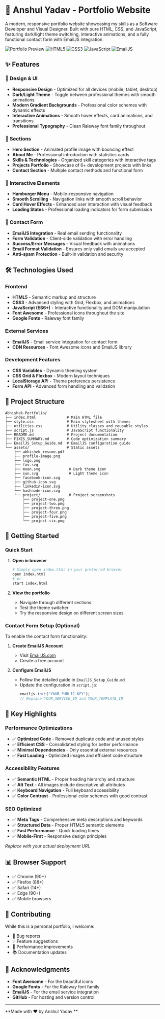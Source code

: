 # 🚀 Anshul Yadav - Portfolio Website

A modern, responsive portfolio website showcasing my skills as a Software Developer and Visual Designer. Built with pure HTML, CSS, and JavaScript, featuring dark/light theme switching, interactive animations, and a fully functional contact form with EmailJS integration.

![Portfolio Preview](https://img.shields.io/badge/Portfolio-Live-brightgreen)
![HTML5](https://img.shields.io/badge/HTML5-E34F26?style=flat&logo=html5&logoColor=white)
![CSS3](https://img.shields.io/badge/CSS3-1572B6?style=flat&logo=css3&logoColor=white)
![JavaScript](https://img.shields.io/badge/JavaScript-F7DF1E?style=flat&logo=javascript&logoColor=black)
![EmailJS](https://img.shields.io/badge/EmailJS-013243?style=flat&logo=emailjs&logoColor=white)

## ✨ Features

### 🎨 **Design & UI**
- **Responsive Design** - Optimized for all devices (mobile, tablet, desktop)
- **Dark/Light Theme** - Toggle between professional themes with smooth animations
- **Modern Gradient Backgrounds** - Professional color schemes with dynamic effects
- **Interactive Animations** - Smooth hover effects, card animations, and transitions
- **Professional Typography** - Clean Raleway font family throughout

### 🌟 **Sections**
- **Hero Section** - Animated profile image with bouncing effect
- **About Me** - Professional introduction with statistics cards
- **Skills & Technologies** - Organized skill categories with interactive tags
- **Projects Portfolio** - Showcase of 6+ development projects with links
- **Contact Section** - Multiple contact methods and functional form

### 📱 **Interactive Elements**
- **Hamburger Menu** - Mobile-responsive navigation
- **Smooth Scrolling** - Navigation links with smooth scroll behavior
- **Card Hover Effects** - Enhanced user interaction with visual feedback
- **Loading States** - Professional loading indicators for form submission

### 📧 **Contact Form**
- **EmailJS Integration** - Real email sending functionality
- **Form Validation** - Client-side validation with error handling
- **Success/Error Messages** - Visual feedback with animations
- **Email Format Validation** - Ensures only valid emails are accepted
- **Anti-spam Protection** - Built-in validation and security

## 🛠️ **Technologies Used**

### **Frontend**
- **HTML5** - Semantic markup and structure
- **CSS3** - Advanced styling with Grid, Flexbox, and animations
- **JavaScript (ES6+)** - Interactive functionality and DOM manipulation
- **Font Awesome** - Professional icons throughout the site
- **Google Fonts** - Raleway font family

### **External Services**
- **EmailJS** - Email service integration for contact form
- **CDN Resources** - Font Awesome icons and EmailJS library

### **Development Features**
- **CSS Variables** - Dynamic theming system
- **CSS Grid & Flexbox** - Modern layout techniques
- **LocalStorage API** - Theme preference persistence
- **Form API** - Advanced form handling and validation

## 📂 **Project Structure**

```
Abhishek-Portfolio/
├── index.html              # Main HTML file
├── style.css               # Main stylesheet with themes
├── utilities.css           # Utility classes and reusable styles
├── script.js               # JavaScript functionality
├── README.md               # Project documentation
├── FIXES_SUMMARY.md        # Code optimization summary
├── EmailJS_Setup_Guide.md  # EmailJS configuration guide
└── assets/                 # Static assets
    ├── abhishek_resume.pdf
    ├── profile-image.png
    ├── logo.png
    ├── fav.svg
    ├── moon.svg             # Dark theme icon
    ├── sun.svg              # Light theme icon
    ├── facebook-icon.svg
    ├── github-icon.svg
    ├── linkedin-icon.svg
    └── hashnode-icon.svg
    └── project/             # Project screenshots
        ├── project-one.png
        ├── project-two.png
        ├── project-three.png
        ├── project-four.png
        ├── project-five.png
        └── project-six.png
```

## 🚀 **Getting Started**

### **Quick Start**

1. **Open in browser**
   ```bash
   # Simply open index.html in your preferred browser
   open index.html
   # or
   start index.html
   ```

2. **View the portfolio**
   - Navigate through different sections
   - Test the theme switcher
   - Try the responsive design on different screen sizes

### **Contact Form Setup** (Optional)
To enable the contact form functionality:

1. **Create EmailJS Account**
   - Visit [EmailJS.com](https://emailjs.com)
   - Create a free account

2. **Configure EmailJS**
   - Follow the detailed guide in `EmailJS_Setup_Guide.md`
   - Update the configuration in `script.js`:
     ```javascript
     emailjs.init("YOUR_PUBLIC_KEY");
     // Replace YOUR_SERVICE_ID and YOUR_TEMPLATE_ID
     ```

## 🎯 **Key Highlights**

### **Performance Optimizations**
- ✅ **Optimized Code** - Removed duplicate code and unused styles
- ✅ **Efficient CSS** - Consolidated styling for better performance
- ✅ **Minimal Dependencies** - Only essential external resources
- ✅ **Fast Loading** - Optimized images and efficient code structure

### **Accessibility Features**
- ✅ **Semantic HTML** - Proper heading hierarchy and structure
- ✅ **Alt Text** - All images include descriptive alt attributes
- ✅ **Keyboard Navigation** - Full keyboard accessibility
- ✅ **Color Contrast** - Professional color schemes with good contrast

### **SEO Optimized**
- ✅ **Meta Tags** - Comprehensive meta descriptions and keywords
- ✅ **Structured Data** - Proper HTML5 semantic elements
- ✅ **Fast Performance** - Quick loading times
- ✅ **Mobile-First** - Responsive design principles




*Replace with your actual deployment URL*

## 📊 **Browser Support**

- ✅ Chrome (90+)
- ✅ Firefox (88+)
- ✅ Safari (14+)
- ✅ Edge (90+)
- ✅ Mobile browsers

## 🤝 **Contributing**

While this is a personal portfolio, I welcome:
- 🐛 Bug reports
- 💡 Feature suggestions
- 🔧 Performance improvements
- 📚 Documentation updates



## 🎉 **Acknowledgments**

- **Font Awesome** - For the beautiful icons
- **Google Fonts** - For the Raleway font family
- **EmailJS** - For the email service integration
- **GitHub** - For hosting and version control

---

**Made with ❤️ by Anshul Yadav **
